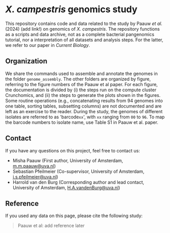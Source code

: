 # *X. campestris* genomics study

This repository contains code and data related to the study by Paauw *et al.* (2024) (add link!) on genomics of *X. campestris*. The repository functions as a scripts and data archive, not as a complete bacterial pangenomics tutorial, nor a interpretation of all datasets and analysis steps. For the latter, we refer to our paper in *Current Biology*. 

## Organization

We share the commands used to assemble and annotate the genomes in the folder `genome_assembly`. The other folders are organized by figure, referring to the figure numbers of the Paauw et al paper. For each figure, the documentation is divided by (i) the steps run on the compute cluster Crunchomics, and (ii) the steps to generate the plots shown in the figures. Some routine operations (e.g., concatenating results from 94 genomes into one table, sorting tables, subsetting columns) are not documented and are left as an exercise to the reader. During the study, the genomes of different isolates are referred to as 'barcode`xx`', with `xx` ranging from `00` to `96`. To map the barcode numbers to isolate name, use Table S1 in Paauw et al. paper.

## Contact

If you have any questions on this project, feel free to contact us:

* Misha Paauw (First author, University of Amsterdam, m.m.paauw@uva.nl)
* Sebastian Pfeilmeier (Co-supervisor, University of Amsterdam, j.s.pfeilmeier@uva.nl)
* Harrold van den Burg (Corresponding author and lead contact, University of Amsterdam, H.A.vandenBurg@uva.nl)

## Reference

If you used any data on this page, please cite the following study:

> Paauw et al: add reference later 
